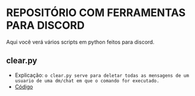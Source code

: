 # REPOSITÓRIO COM FERRAMENTAS PARA DISCORD
Aqui você verá vários scripts em python feitos para discord.

## clear.py
- Explicação: `o clear.py serve para deletar todas as mensagens de um usuario de uma dm/chat em que o comando for executado.`
- [Código](https://github.com/ooxigen/Python/blob/main/discord%20tools/clear%20dm/clear.py)
